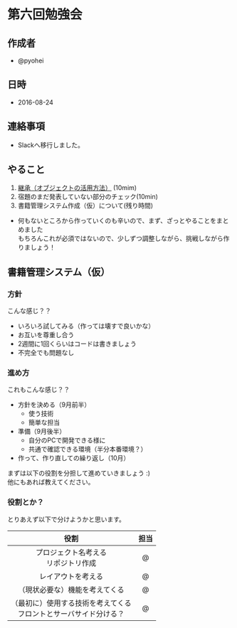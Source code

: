 # 第六回勉強会

## 作成者
* @pyohei

## 日時
* 2016-08-24

## 連絡事項
* Slackへ移行しました。

## やること
1. [継承（オブジェクトの活用方法）](https://github.com/monokies/study-javascript/blob/master/docs/08_inheritance.md)
(10mim)
2. 宿題のまだ発表していない部分のチェック(10min)
3. 書籍管理システム作成（仮）について(残り時間)
  * 何もないところから作っていくのも辛いので、まず、ざっとやることをまとめました  
    もちろんこれが必須ではないので、少しずつ調整しながら、挑戦しながら作りましょう！

## 書籍管理システム（仮）

### 方針
こんな感じ？？

* いろいろ試してみる（作っては壊すで良いかな）
* お互いを尊重し合う
* 2週間に1回くらいはコードは書きましょう
* 不完全でも問題なし

### 進め方
これもこんな感じ？？

* 方針を決める（9月前半）
  * 使う技術
  * 簡単な担当
* 準備（9月後半）
  * 自分のPCで開発できる様に
  * 共通で確認できる環境（半分本番環境？）
* 作って、作り直しての繰り返し（10月）

まずは以下の役割を分担して進めていきましょう :)  
他にもあれば教えてください。

### 役割とか？
とりあえず以下で分けようかと思います。

|役割|担当|
|:-:|:-:|
|プロジェクト名考える<br>リポジトリ作成|@|
|レイアウトを考える|@|
|（現状必要な）機能を考えてくる|@|
|（最初に）使用する技術を考えてくる<br>フロントとサーバサイド分ける？|@|
